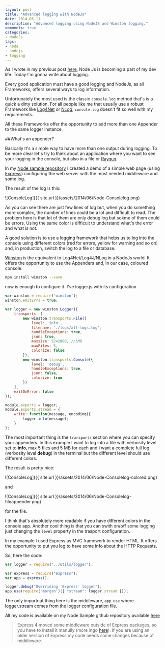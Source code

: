 ```yaml
---
layout: post
title: "Advanced logging with NodeJs"
date: 2014-06-11
description: "Advanced logging using NodeJS and Winston logging."
comments: true
categories:
- NodeJs
tags:
- node
- nodejs
- logging
---
```


As I wrote in my previous post [here](http://tostring.it/2014/06/03/how-to-configure-a-cluster-with-node-js/), Node Js is becoming a part of my dev life. Today I'm gonna write about logging. 

Every good application must have a good logging and NodeJs, as all Frameworks, offers several ways to log information.

Unfortunately the most used is the classic ```console.log``` method that's is a quick a dirty solution. For all people like me that usually use a robust Framework like [Log4Net](http://logging.apache.org/log4net/) or [NLog](http://nlog-project.org/), ```console.log``` doesn't fit so well with my requirements.

All these Frameworks offer the opportunity to add more than one Appender to the same logger instance.


##What's an appender?

Basically It's a simple way to have more than one output during logging. To be more clear let's try to think about an application where you want to see your logging in the console, but also in a file or [Raygun](https://raygun.io/).

In my [Node sample repository](https://github.com/imperugo/NodeJs-Sample) I created a demo of a simple web page (using [Express](http://expressjs.com/)) configuring the web server with the most needed middleware and some log.

The result of the log is this:

![ConsoleLog]({{ site.url }}/assets/2014/06/Node-Consolelog.png)

As you can see there are just few lines of log but, when you do something more complex, the number of lines could be a lot and difficult to read.
The problem here is that lot of them are only debug log but sokme of them could be errors. Using the same color is difficult to understand what's the error and what is not.

A good solution is to use a logging framework that helps us to log into the console using different colors (red for errors, yellow for warning and so on) and, in production, switch the log to a file or database.

[Winston](https://github.com/flatiron/winston) is the equivalent to Log4Net/Log4J/NLog in a NodeJs world. It offers the opportunity to use the Appenders and, in our case, coloured console.

```bash
npm install winston --save
```

now is enough to configure it. I've logger.js with its configuration

```javascript
var winston = require('winston');
winston.emitErrs = true;

var logger = new winston.Logger({
    transports: [
        new winston.transports.File({
            level: 'info',
            filename: './logs/all-logs.log',
            handleExceptions: true,
            json: true,
            maxsize: 5242880, //5MB
            maxFiles: 5,
            colorize: false
        }),
        new winston.transports.Console({
            level: 'debug',
            handleExceptions: true,
            json: false,
            colorize: true
        })
    ],
    exitOnError: false
});

module.exports = logger;
module.exports.stream = {
    write: function(message, encoding){
        logger.info(message);
    }
};
```

The most important thing is the ```transports``` section where you can specify your appenders. In this example I want to log into a file with verbosity level set to **info**, max 5 files and 5 MB for each and i want a complete full log (verbosity level **debug**) in the terminal but the different level should use different colors.

The result is pretty nice:

![ConsoleLog]({{ site.url }}/assets/2014/06/Node-Consolelog-colored.png)

and 

![ConsoleLog]({{ site.url }}/assets/2014/06/Node-Consolelog-fileappender.png)

for the file.

I think that's absolutely more readable if you have different colors in the console app. Another cool thing is that you can swith on/off some logging just changing the ```level``` property in the trasport configuration.

In my example I used Express as MVC framework to render HTML. It offers the opportunity to put you log to have some info about the HTTP Requests.

So, here the code:

```javascript
var logger = require("../utils/logger");

var express = require("express");
var app = express();

logger.debug("Overriding 'Express' logger");
app.use(require('morgan')({ "stream": logger.stream }));
```

The only importnat thing here is the middleware, ```app.use``` where logger.stream comes from the logger configuration file.

All my code is available on my Node Sample github repository available [here](https://github.com/imperugo/NodeJs-Sample)

>Express 4 moved some middleware outside of Express packages, so you have to install it manully (more ingo [here](https://github.com/senchalabs/connect#middleware)). If you are using an older version of Express my code needs some changes because of middleware.


